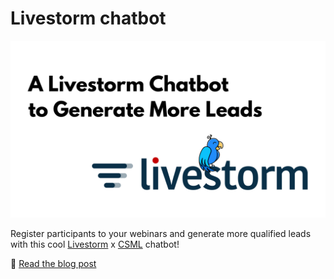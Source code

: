 # Livestorm chatbot

![](./_images/livestorm.png)

Register participants to your webinars and generate more qualified leads with this cool [Livestorm](https://livestorm.com) x [CSML](https://csml.dev) chatbot!

📄 [Read the blog post](https://blog.csml.dev/generate-more-leads-for-your-livestorm-webinars-with-a-chatbot/)
